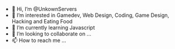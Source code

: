 - 👋 Hi, I’m @UnkownServers
- 👀 I’m interested in Gamedev, Web Design, Coding, Game Design, Hacking and Eating Food
- 🌱 I’m currently learning Javascript
- 💞️ I’m looking to collaborate on ...
- 📫 How to reach me ...

<!---
KiduseH/KiduseH is a ✨ special ✨ repository because its `README.md` (this file) appears on your GitHub profile.
You can click the Preview link to take a look at your changes.
--->

